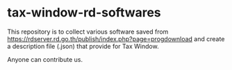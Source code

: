 # tax-window-rd-softwares
This repository is to collect various software saved from https://rdserver.rd.go.th/publish/index.php?page=progdownload and create a description file (.json) that provide for Tax Window.

Anyone can contribute us.
